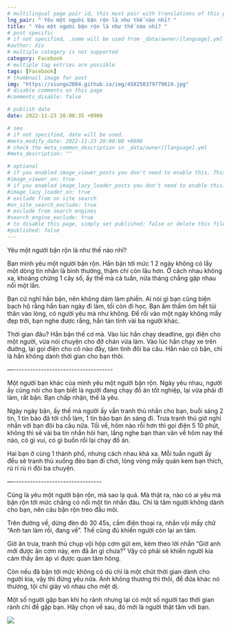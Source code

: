 ```yaml
---
# multilingual page pair id, this must pair with translations of this page. (This name must be unique)
lng_pair: " Yêu một người bận rộn là như thế nào nhỉ? "
title: " Yêu một người bận rộn là như thế nào nhỉ? "
# post specific
# if not specified, .name will be used from _data/owner/[language].yml
#author: Xíu
# multiple category is not supported
category: Facebook
# multiple tag entries are possible
tags: [Facebook]
# thumbnail image for post
img: "https://xiungo2004.github.io/img/458250379779619.jpg"
# disable comments on this page
#comments_disable: false

# publish date
date: 2022-11-23 20:00:35 +0900

# seo
# if not specified, date will be used.
#meta_modify_date: 2022-11-23 20:00:00 +0900
# check the meta_common_description in _data/owner/[language].yml
#meta_description: ""

# optional
# if you enabled image_viewer_posts you don't need to enable this. This is only if image_viewer_posts = false
#image_viewer_on: true
# if you enabled image_lazy_loader_posts you don't need to enable this. This is only if image_lazy_loader_posts = false
#image_lazy_loader_on: true
# exclude from on site search
#on_site_search_exclude: true
# exclude from search engines
#search_engine_exclude: true
# to disable this page, simply set published: false or delete this file
#published: false
---
```

Yêu một người bận rộn là như thế nào nhỉ?

Bạn mình yêu một người bận rộn. Hắn bận tới mức 1 2 ngày không có lấy một dòng tin nhắn là bình thường, thậm chí còn lâu hơn. Ở cách nhau không xa, khoảng chừng 1 cây số, ấy thế mà cả tuần, nửa tháng chẳng gặp nhau nổi một lần.

Bạn cứ nghĩ hắn bận, nên không dám làm phiền. Ai nói gì bạn cũng biện bạch hộ rằng hắn ban ngày đi làm, tối còn đi học. Bạn âm thầm ôm hết tủi thân vào lòng, có người yêu mà như không. Để rồi vào một ngày không mấy đẹp trời, bạn nghe được rằng, hắn tán tỉnh vài ba người khác.

Thời gian đâu? Hắn bận thế cơ mà. Vào lúc hắn chạy deadline, gọi điện cho một người, vừa nói chuyện cho đỡ chán vừa làm. Vào lúc hắn chạy xe trên đường, lại gọi điện cho cô nào đấy, tâm tình đôi ba câu. Hắn nào có bận, chỉ là hắn không dành thời gian cho bạn thôi.

—------------------------------------

Một người bạn khác của mình yêu một người bận rộn. Ngày yêu nhau, người ấy cũng nói cho bạn biết là người đang chạy đồ án tốt nghiệp, lại vừa phải đi làm, rất bận. Bạn chấp nhận, thế là yêu.

Ngày ngày bận, ấy thế mà người ấy vẫn tranh thủ nhắn cho bạn, buổi sáng 2 tin, 1 tin bảo đã tới chỗ làm, 1 tin bảo bạn ăn sáng đi. Trưa tranh thủ giờ nghỉ nhắn với bạn đôi ba câu nữa. Tối về, hôm nào rỗi hơn thì gọi điện 5 10 phút, không thì sẽ vài ba tin nhắn hỏi han, lắng nghe bạn than vãn về hôm nay thế nào, có gì vui, có gì buồn rồi lại chạy đồ án.

Hai bạn ở cùng 1 thành phố, nhưng cách nhau khá xa. Mỗi tuần người ấy đều sẽ tranh thủ xuống đèo bạn đi chơi, lòng vòng mấy quán kem bạn thích, rủ rỉ rù rì đôi ba chuyện.

—--------------------------------

Cũng là yêu một người bận rộn, mà sao lạ quá. Mà thật ra, nào có ai yêu mà bận rộn tới mức chẳng có nổi một tin nhắn đâu. Chỉ là tâm người không dành cho bạn, nên câu bận rộn treo đầu môi.

Trên đường về, dừng đèn đỏ 30 45s, cầm điện thoại ra, nhắn vội mấy chữ “Anh tan làm rồi, đang về”. Thế cũng đủ khiến người còn lại an tâm.

Giờ ăn trưa, tranh thủ chụp vội hộp cơm gửi em, kèm theo lời nhắn “Giờ anh mới được ăn cơm này, em đã ăn gì chưa?” Vậy có phải sẽ khiến người kia cảm thấy ấm áp vì được quan tâm hông.

Còn nếu đã bận tới mức không có dù chỉ là một chút thời gian dành cho người kia, vậy thì đừng yêu nữa. Anh không thương thì thôi, để đứa khác nó thương, tội chi giày vò nhau cho mệt dị.

Một số người gặp bạn khi họ rảnh nhưng lại có một số người tạo thời gian rảnh chỉ để gặp bạn. Hãy chọn vế sau, đó mới là người thật tâm với bạn.

<!-- outline-end -->

<img src= "https://xiungo2004.github.io/img/458250379779619.jpg">



